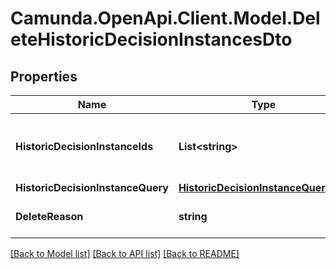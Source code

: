 # Camunda.OpenApi.Client.Model.DeleteHistoricDecisionInstancesDto

## Properties

Name | Type | Description | Notes
------------ | ------------- | ------------- | -------------
**HistoricDecisionInstanceIds** | **List&lt;string&gt;** | A list of historic decision instance ids to delete. | [optional] 
**HistoricDecisionInstanceQuery** | [**HistoricDecisionInstanceQueryDto**](HistoricDecisionInstanceQueryDto.md) |  | [optional] 
**DeleteReason** | **string** | A string with delete reason. | [optional] 

[[Back to Model list]](../README.md#documentation-for-models) [[Back to API list]](../README.md#documentation-for-api-endpoints) [[Back to README]](../README.md)

